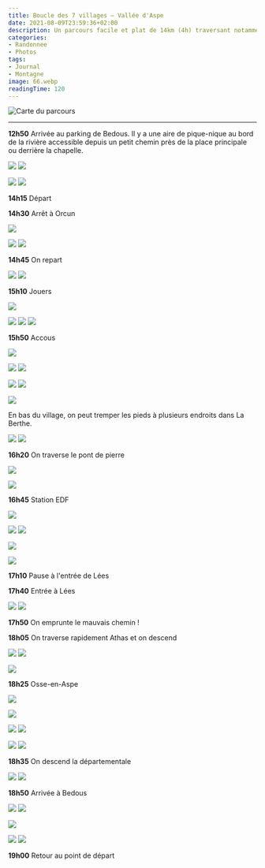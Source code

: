 ```yaml
---
title: Boucle des 7 villages — Vallée d'Aspe
date: 2021-08-09T23:59:36+02:00
description: Un parcours facile et plat de 14km (4h) traversant notamment Bedous, Accous et Osse-en-Aspe, avec peu d'ombre durant la marche mais de nombreuses opportunités de s'arrêter pour prendre une pause et profiter du lieu.
categories:
- Randonnee
- Photos
tags:
- Journal
- Montagne
image: 66.webp
readingTime: 120
---
```


![Carte du parcours](map.webp "Tracé : [fichier GPX](7-villages.gpx)")

---

**12h50** Arrivée au parking de Bedous. Il y a une aire de pique-nique au bord de la rivière accessible depuis un petit chemin près de la place principale ou derrière la chapelle.

![](realme-3.webp) ![](realme-4.webp)

![](realme-2.webp) ![](realme-1.webp)

**14h15** Départ

**14h30** Arrêt à Orcun

![](07.webp)

![](05.webp) ![](06.webp)

**14h45** On repart

![](13.webp) ![](14.webp)

**15h10** Jouers

![](20.webp)

![](22.webp) ![](21.webp) ![](23.webp)

**15h50** Accous

![](29.webp)

![](30.webp) ![](31.webp)

![](35.webp) ![](41.webp)

![](37.webp)

En bas du village, on peut tremper les pieds à plusieurs endroits dans La Berthe.

![](45.webp) ![](46.webp)

**16h20** On traverse le pont de pierre

![](51.webp)

![](58.webp)

**16h45** Station EDF

![](62.webp)

![](63.webp) ![](65.webp)

![](70.webp)

![](66.webp)

**17h10** Pause à l'entrée de Lées

**17h40** Entrée à Lées

![](71.webp) ![](73.webp)

**17h50** On emprunte le mauvais chemin !

**18h05** On traverse rapidement Athas et on descend

![](78.webp) ![](79.webp)

![](80.webp)

**18h25** Osse-en-Aspe

![](81.webp)

![](97.webp)

![](92.webp) ![](86.webp)

![](88.webp) ![](95.webp)

**18h35** On descend la départementale

![](98.webp) ![](99.webp)

**18h50** Arrivée à Bedous

![](100.webp) ![](101.webp)

![](103.webp)

![](104.webp) ![](106.webp)

**19h00** Retour au point de départ
